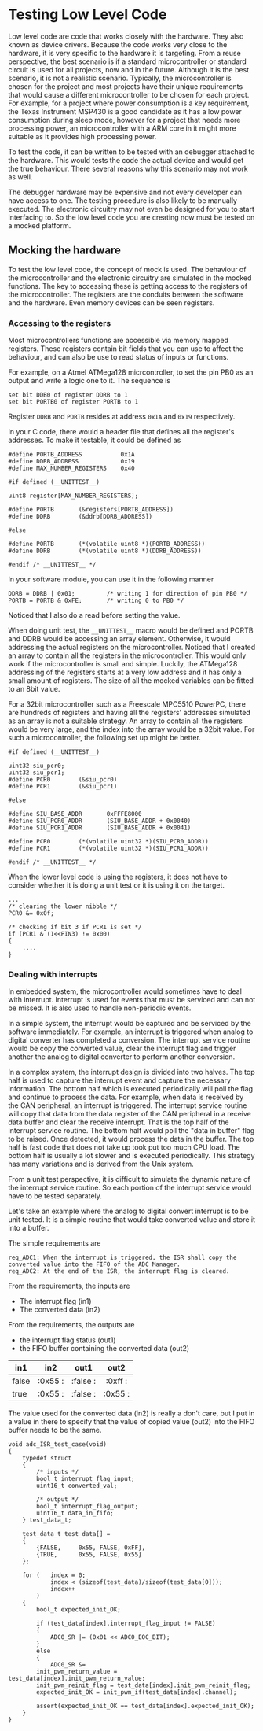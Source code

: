 # Testing Low Level Code

Low level code are code that works closely with the hardware. They also known as device drivers. Because the code works very close to the hardware, it is very specific to the hardware it is targeting. From a reuse perspective, the best scenario is if a standard microcontroller or standard circuit is used for all projects, now and in the future. Although it is the best scenario, it is not a realistic scenario. Typically, the microcontroller is chosen for the project and most projects have their unique requirements that would cause a different microcontroller to be chosen for each project. For example, for a project where power consumption is a key requirement, the Texas Instrument MSP430 is a good candidate as it has a low power consumption during sleep mode, however for a project that needs more processing power, an microcontroller with a ARM core in it might more suitable as it provides high processing power.

To test the code, it can be written to be tested with an debugger attached to the hardware. This would tests the code the actual device and would get the true behaviour. There several reasons why this scenario may not work as well.

The debugger hardware may be expensive and not every developer can have access to one. The testing procedure is also likely to be manually executed. The electronic circuitry may not even be designed for you to start interfacing to. So the low level code you are creating now must be tested on a mocked platform.

## Mocking the hardware

To test the low level code, the concept of mock is used. The behaviour of the microcontroller and the electronic circuitry are simulated in the mocked functions. The key to accessing these is getting access to the registers of the microcontroller. The registers are the conduits between the software and the hardware. Even memory devices can be seen registers.   

### Accessing to the registers

Most microcontrollers functions are accessible via memory mapped registers. These registers contain bit fields that you can use to affect the behaviour, and can also be use to read status of inputs or functions.

For example, on a Atmel ATMega128 micrcontroller, to set the pin PB0 as an output and write a logic one to it. The  sequence is

	set bit DDB0 of register DDRB to 1
	set bit PORTB0 of register PORTB to 1

Register `DDRB` and `PORTB` resides at address `0x1A` and `0x19` respectively.

In your C code, there would a header file that defines all the register's addresses. To make it testable, it could be defined as


	
	#define PORTB_ADDRESS			0x1A
	#define DDRB_ADDRESS			0x19
	#define MAX_NUMBER_REGISTERS	0x40
	
	#if defined (__UNITTEST__)
	
	uint8 register[MAX_NUMBER_REGISTERS];
	
	#define PORTB		(&registers[PORTB_ADDRESS])
	#define DDRB		(&ddrb[DDRB_ADDRESS])
	
	#else
	
	#define PORTB		(*(volatile uint8 *)(PORTB_ADDRESS))
	#define DDRB		(*(volatile uint8 *)(DDRB_ADDRESS))
	
	#endif /* __UNITTEST__ */


In your software module, you can use it in the following manner

	DDRB = DDRB | 0x01;			/* writing 1 for direction of pin PB0 */
	PORTB = PORTB & 0xFE;		/* writing 0 to PB0 */ 
	
Noticed that I also do a read before setting the value.
	
When doing unit test, the `__UNITTEST__` macro would be defined and PORTB and DDRB would be accessing an array element. Otherwise, it would addressing the actual registers on the microcontroller. Noticed that I created an array to contain all the registers in the microcontroller. This would only work if the microcontroller is small and simple. Luckily, the ATMega128 addressing of the registers starts at a very  low address and it has only a small amount of registers. The size of all the mocked variables can be fitted to an 8bit value.

For a 32bit microcontroller such as a Freescale MPC5510 PowerPC, there are hundreds of registers and having all the registers' addresses simulated as an array is not a suitable strategy. An array to contain all the registers would be very large, and the index into the array would be a 32bit value. For such a microcontroller, the following set up might be better.

	#if defined (__UNITTEST__)
	
	uint32 siu_pcr0;
	uint32 siu_pcr1;
	#define PCR0		(&siu_pcr0)
	#define PCR1		(&siu_pcr1)
	
	#else
	
	#define SIU_BASE_ADDR		0xFFFE8000
	#define SIU_PCR0_ADDR		(SIU_BASE_ADDR + 0x0040)
	#define SIU_PCR1_ADDR		(SIU_BASE_ADDR + 0x0041)
	
	#define PCR0		(*(volatile uint32 *)(SIU_PCR0_ADDR))
	#define PCR1		(*(volatile uint32 *)(SIU_PCR1_ADDR))
	
	#endif /* __UNITTEST__ */
 
When the lower level code is using the registers, it does not have to consider whether it is doing a unit test or it is using it on the target.

	...
	/* clearing the lower nibble */
	PCR0 &= 0x0f;
	
	/* checking if bit 3 if PCR1 is set */
	if (PCR1 & (1<<PIN3) != 0x00)
	{
		....
	}
	
	
### Dealing with interrupts

In embedded system, the microcontroller would sometimes have to deal with interrupt. Interrupt is used for events that must be serviced and can not be missed. It is also used to handle non-periodic events.

In a simple system, the interrupt would be captured and be serviced by the software immediately. For example, an interrupt is triggered when analog to digital converter has completed a conversion. The interrupt service routine would be copy the converted value, clear the interrupt flag and trigger another the analog to digital converter to perform another conversion. 

In a complex system, the interrupt design is divided into two halves. The top half is used to capture the interrupt event and capture the necessary information. The bottom half which is executed periodically will poll the flag and continue to process the data. For example, when data is received by the CAN peripheral, an interrupt is triggered. The interrupt service routine will copy that data from the data register of the CAN peripheral in a receive data buffer and clear the receive interrupt. That is the top half of the interrupt service routine. The bottom half would poll the "data in buffer" flag to be raised. Once detected, it would process the data in the buffer. The top half is fast code that does not take up took put too much CPU load. The bottom half is usually a lot slower and is executed periodically. This strategy has many variations and is derived from the Unix system.   

From a unit test perspective, it is difficult to simulate the dynamic nature of the interrupt service routine. So each portion of the interrupt service would have to be tested separately.

Let's take an example where the analog to digital convert interrupt is to be unit tested. It is a simple routine that would take converted value and store it into a buffer.

The simple requirements are

	req_ADC1: When the interrupt is triggered, the ISR shall copy the converted value into the FIFO of the ADC Manager.
	req_ADC2: At the end of the ISR, the interrupt flag is cleared.
  
From the requirements, the inputs are

* The interrupt flag (in1)
* The converted data (in2)

From the requirements, the outputs are

* the interrupt flag status (out1)
* the FIFO buffer containing the converted data (out2)


| in1    | in2     | out1    | out2    |
| ------ |:-------:|:-------:|:-------:|
| false  |:0x55   :|:false  :|:0xff   :|
| true   |:0x55   :|:false  :|:0x55   :|


The value used for the converted data (in2) is really a don't care, but I put in a value in there to specify that the value of copied value (out2) into the FIFO buffer needs to be the same.

```
void adc_ISR_test_case(void)
{
	typedef struct 
	{
		/* inputs */
		bool_t interrupt_flag_input;
		uint16_t converted_val;
		
		/* output */
		bool_t interrupt_flag_output;
		uint16_t data_in_fifo;
	} test_data_t;
	
	test_data_t test_data[] =
	{
		{FALSE, 	0x55, FALSE, 0xFF},
		{TRUE,   	0x55, FALSE, 0x55}
	};
	
	for ( 	index = 0;
			index < (sizeof(test_data)/sizeof(test_data[0]));
			index++
		)
	{
		bool_t expected_init_OK;
		
		if (test_data[index].interrupt_flag_input != FALSE)
		{
			ADC0_SR |= (0x01 << ADC0_EOC_BIT);
		}
		else
		{
			ADC0_SR &=
		init_pwm_return_value = test_data[index].init_pwm_return_value;
		init_pwm_reinit_flag = test_data[index].init_pwm_reinit_flag;
		expected_init_OK = init_pwm_if(test_data[index].channel);
		
		assert(expected_init_OK == test_data[index].expected_init_OK);
	}
}
```
